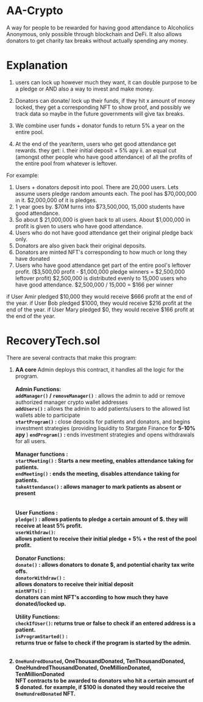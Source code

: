 # AA-Crypto <br/>
A way for people to be rewarded for having good attendance to Alcoholics Anonymous, only possible through blockchain and DeFi. It also allows donators to get charity tax breaks without actually spending any money.<br/>

# Explanation <br/>
1. users can lock up however much they want, it can double purpose to be a pledge or AND also a way to invest and make money. 

2. Donators can donate/ lock up their funds, if they hit x amount of money locked, they get a corresponding NFT to show proof, and possibly we track data so maybe in the future governments will give tax breaks.

3. We combine user funds + donator funds to return 5% a year on the entire pool.

4. At the end of the year/term, users who get good attendance get rewards. 
they get: 
     i. their initial deposit + 5% apy 
     ii. an equal cut (amongst other people who have good attendance) of all the profits of the entire pool from whatever is leftover. 

For example: 
 1. Users + donators deposit into pool. There are 20,000 users. Lets assume users pledge random amounts each. The pool has $70,000,000 in it. $2,000,000 of it is pledges.
2. 1 year goes by. $70M turns into $73,500,000,   15,000 students have good attendance.
3. So about $  21,000,000  is given back to all users. About $1,000,000 in profit is given to users who have good attendance. 
4. Users who do not have good attendance get their original pledge back only.
5. Donators are also given back their original deposits.
6. Donators are minted NFT's corresponding to how much or long they have donated
7. Users who have good attendance get part of the entire pool's leftover profit. 
($3,500,00 profit - $1,000,000 pledge winners = $2,500,000 leftover profit)
$2,500,000 is distributed evenly to 15,000 users who have good attendance.
$2,500,000 / 15,000 = $166 per winner

if User Amir pledged $10,000 they would receive $666 profit at the end of the year.
if User Bob pledged $1000, they would receive $216 profit at the end of the year.
if User Mary pledged $0, they would receive $166 profit at the end of the year. 


# RecoveryTech.sol <br/>
There are several contracts that make this program: <br/>
1. <b>AA core </b>
Admin deploys this contract, it handles all the logic for the program. <br/><br/>
__<b>Admin Functions:</b>__ <br/>
<b>`addManager()` / `removeManager()`</b> : allows the admin to add or remove authorized manager crypto wallet addresses <br/>
<b>`addUsers()` :</b> allows the admin to add patients/users to the allowed list wallets able to participate <br/>
<b>`startProgram()` : </b> close deposits for patients and donators, and begins investment strategies (providing liquidity to Stargate Finance for <b>5-10% apy </b>)
<b>`endProgram()` : </b> ends investment strategies and opens withdrawals for all users. <br/> <br/>
<b> Manager functions : </b> <br/>
<b> `startMeeting()` : <b/> Starts a new meeting, enables attendance taking for patients. <br/>
<b> `endMeeting()` : <b/> ends the meeting, disables attendance taking for patients. <br/>
<b> `takeAttendance()` : <b/> allows manager to mark patients as absent or present <br/> <br/> <br/>
<b> User Functions : <b/> <br/>
<b> `pledge()` :<b/> allows patients to pledge a certain amount of $. they will receive at least 5% profit.<br/>
<b> `userWithdraw()`: <br/> allows patient to receive their initial pledge + 5% + the rest of the pool profit. <br/> <br/>
<b> Donator Functions: <b/> <br/>
<b> `donate()` : <b/> allows donators to donate $, and potential charity tax write offs. <br/>
<b> `donatorWithdraw()` : <br/> allows donators to receive their initial deposit <br/>
<b> `mintNFTs()` : <br/> donators can mint NFT's according to how much they have donated/locked up. <br/> <br/>
<b> Utility Functions: <b> <br/>
<b> `checkIfUser()`: returns true or false to check if an entered address is a patient. <br/>
<b> `isProgramStarted()` : <br/> returns true or false to check if the program is started by the admin. <br/> <br/>

2. <b> `OneHundredDonated`, OneThousandDonated, TenThousandDonated, OneHundredThousandDonated, OneMillionDonated, TenMillionDonated </b> <br/>
NFT contracts to be awarded to donators who hit a certain amount of $ donated. for example, if $100 is donated they would receive the `OneHundredDonated` NFT.






